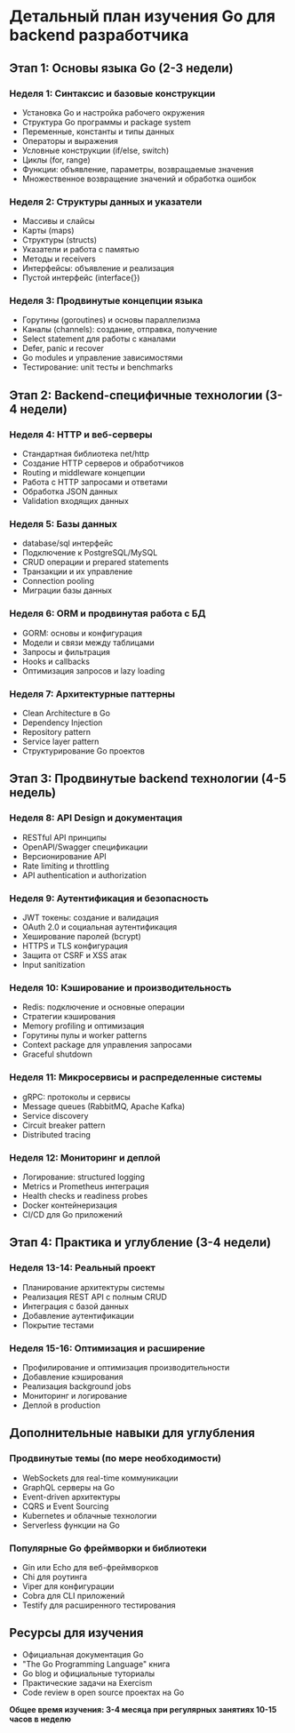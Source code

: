 # Детальный план изучения Go для backend разработчика

## Этап 1: Основы языка Go (2-3 недели)

### Неделя 1: Синтаксис и базовые конструкции
- Установка Go и настройка рабочего окружения
- Структура Go программы и package system
- Переменные, константы и типы данных
- Операторы и выражения
- Условные конструкции (if/else, switch)
- Циклы (for, range)
- Функции: объявление, параметры, возвращаемые значения
- Множественное возвращение значений и обработка ошибок

### Неделя 2: Структуры данных и указатели
- Массивы и слайсы
- Карты (maps)
- Структуры (structs)
- Указатели и работа с памятью
- Методы и receivers
- Интерфейсы: объявление и реализация
- Пустой интерфейс (interface{})

### Неделя 3: Продвинутые концепции языка
- Горутины (goroutines) и основы параллелизма
- Каналы (channels): создание, отправка, получение
- Select statement для работы с каналами
- Defer, panic и recover
- Go modules и управление зависимостями
- Тестирование: unit тесты и benchmarks

## Этап 2: Backend-специфичные технологии (3-4 недели)

### Неделя 4: HTTP и веб-серверы
- Стандартная библиотека net/http
- Создание HTTP серверов и обработчиков
- Routing и middleware концепции
- Работа с HTTP запросами и ответами
- Обработка JSON данных
- Validation входящих данных

### Неделя 5: Базы данных
- database/sql интерфейс
- Подключение к PostgreSQL/MySQL
- CRUD операции и prepared statements
- Транзакции и их управление
- Connection pooling
- Миграции базы данных

### Неделя 6: ORM и продвинутая работа с БД
- GORM: основы и конфигурация
- Модели и связи между таблицами
- Запросы и фильтрация
- Hooks и callbacks
- Оптимизация запросов и lazy loading

### Неделя 7: Архитектурные паттерны
- Clean Architecture в Go
- Dependency Injection
- Repository pattern
- Service layer pattern
- Структурирование Go проектов

## Этап 3: Продвинутые backend технологии (4-5 недель)

### Неделя 8: API Design и документация
- RESTful API принципы
- OpenAPI/Swagger спецификации
- Версионирование API
- Rate limiting и throttling
- API authentication и authorization

### Неделя 9: Аутентификация и безопасность
- JWT токены: создание и валидация
- OAuth 2.0 и социальная аутентификация
- Хеширование паролей (bcrypt)
- HTTPS и TLS конфигурация
- Защита от CSRF и XSS атак
- Input sanitization

### Неделя 10: Кэширование и производительность
- Redis: подключение и основные операции
- Стратегии кэширования
- Memory profiling и оптимизация
- Горутины пулы и worker patterns
- Context package для управления запросами
- Graceful shutdown

### Неделя 11: Микросервисы и распределенные системы
- gRPC: протоколы и сервисы
- Message queues (RabbitMQ, Apache Kafka)
- Service discovery
- Circuit breaker pattern
- Distributed tracing

### Неделя 12: Мониторинг и деплой
- Логирование: structured logging
- Metrics и Prometheus интеграция
- Health checks и readiness probes
- Docker контейнеризация
- CI/CD для Go приложений

## Этап 4: Практика и углубление (3-4 недели)

### Неделя 13-14: Реальный проект
- Планирование архитектуры системы
- Реализация REST API с полным CRUD
- Интеграция с базой данных
- Добавление аутентификации
- Покрытие тестами

### Неделя 15-16: Оптимизация и расширение
- Профилирование и оптимизация производительности
- Добавление кэширования
- Реализация background jobs
- Мониторинг и логирование
- Деплой в production

## Дополнительные навыки для углубления

### Продвинутые темы (по мере необходимости)
- WebSockets для real-time коммуникации
- GraphQL серверы на Go
- Event-driven архитектуры
- CQRS и Event Sourcing
- Kubernetes и облачные технологии
- Serverless функции на Go

### Популярные Go фреймворки и библиотеки
- Gin или Echo для веб-фреймворков
- Chi для роутинга
- Viper для конфигурации
- Cobra для CLI приложений
- Testify для расширенного тестирования

## Ресурсы для изучения
- Официальная документация Go
- "The Go Programming Language" книга
- Go blog и официальные туториалы
- Практические задачи на Exercism
- Code review в open source проектах на Go

**Общее время изучения: 3-4 месяца при регулярных занятиях 10-15 часов в неделю**